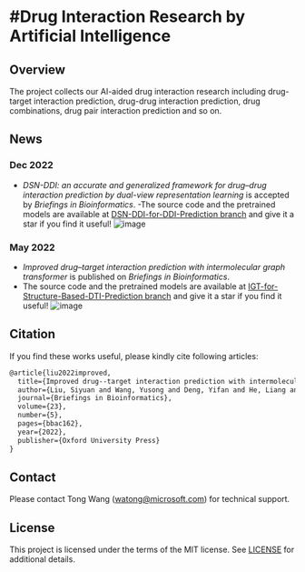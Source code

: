 #Drug Interaction Research by Artificial Intelligence
=================================================================================

## Overview

The project collects our AI-aided drug interaction research including drug-target interaction prediction, drug-drug interaction prediction, drug combinations, drug pair interaction prediction and so on. 

## News

### Dec 2022
- *DSN-DDI: an accurate and generalized framework for drug–drug interaction prediction by dual-view representation learning* is accepted by *Briefings in Bioinformatics*.
-The source code and the pretrained models are available at [DSN-DDI-for-DDI-Prediction branch](https://github.com/microsoft/Drug-Interaction-Research/tree/DSN-DDI-for-DDI-Prediction) and give it a star if you find it useful!
![image](https://github.com/microsoft/IGT-Intermolecular-Graph-Transformer/blob/DSN-DDI-for-DDI-Prediction/DSN-DDI.jpg)

### May 2022
- *Improved drug–target interaction prediction with intermolecular graph transformer* is published on *Briefings in Bioinformatics*.
- The source code and the pretrained models are available at [IGT-for-Structure-Based-DTI-Prediction branch](https://github.com/microsoft/Drug-Interaction-Research/tree/IGT-for-Structure-Based-DTI-Prediction) and give it a star if you find it useful!
![image](https://user-images.githubusercontent.com/29945329/163564297-4e651e96-d76d-4e6a-ab62-2212e07322b2.png)

## Citation

If you find these works useful, please kindly cite following articles:

```latex
@article{liu2022improved,
  title={Improved drug--target interaction prediction with intermolecular graph transformer},
  author={Liu, Siyuan and Wang, Yusong and Deng, Yifan and He, Liang and Shao, Bin and Yin, Jian and Zheng, Nanning and Liu, Tie-Yan and Wang, Tong},
  journal={Briefings in Bioinformatics},
  volume={23},
  number={5},
  pages={bbac162},
  year={2022},
  publisher={Oxford University Press}
}
```

## Contact

Please contact Tong Wang (watong@microsoft.com) for technical support.

## License

This project is licensed under the terms of the MIT license. See [LICENSE](https://github.com/microsoft/Drug-Interaction-Research/blob/main/LICENSE) for additional details.

